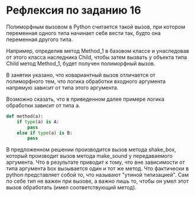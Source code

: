 # Рефлексия по заданию 16


Полиморфным вызовом в Python считается такой вызов, при котором переменная одного типа начинает себя вести так, будто она переменная другого типа.

Например, определив метод Method_1 в базовом классе и унаследовав от этого класса наследника Child, чтобы затем вызвать у объекта типа Child метод Method_1, будет получен полиморфный вызов.


В занятии указано, что ковариантный вызов отличается от полиморфного тем, что логика обработки входного аргумента напрямую зависит от типа этого аргумента.

Возможно сказать, что в приведенном далее примере логика обработки зависит от типа a.

``` python
def method(a):
    if type(a) is A:
        pass
    else if type(a) is B:
        pass
```

В предложенном решении производится вызов метода shake_box, который производит вызов метода make_sound у передаваемого аргумента. Что в результате приводит к тому, что вне зависимости от типа аргумента box вызывается один и тот же метод. Что фактически в python представляет собой то, что называют "утиной типизацией". Сам по себе тип не важен при вызове, а важно лишь то, чтобы он умел этот вызов обработать (имел соответствующий метод). 
